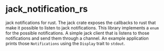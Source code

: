 # jack_notification_rs
jack notifications for rust.
The jack crate exposes the callbacks to rust that make it possible to listen to jack notifications.
This library implements a `enum` for the possible notifications.
A simple jack client that is listens to those notifications and send them through a channel.
An example application prints those `Notifications` using the `Display` trait to `stdout`.
